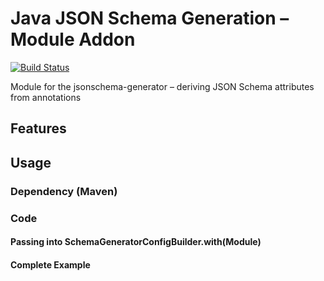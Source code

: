 # Java JSON Schema Generation – Module Addon
[![Build Status](https://travis-ci.com/imIfOu/jsonschema-module-addon.svg?branch=master)](https://travis-ci.com/imIfOu/jsonschema-module-addon)

Module for the jsonschema-generator – deriving JSON Schema attributes from annotations

## Features


## Usage
### Dependency (Maven)


### Code
#### Passing into SchemaGeneratorConfigBuilder.with(Module)


#### Complete Example
